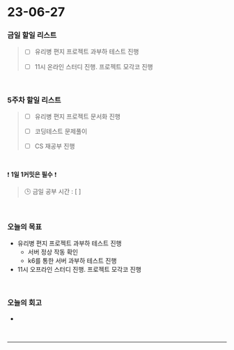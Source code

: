 # 23-06-27
### 금일 할일 리스트
> - [ ]  유리병 편지 프로젝트 과부하 테스트 진행
>
> - [ ]  11시 온라인 스터디 진행. 프로젝트 모각코 진행


<br/>

### 5주차 할일 리스트  
> - [ ]  유리병 편지 프로젝트 문서화 진행
>
> - [ ]  코딩테스트 문제풀이
>
> - [ ]  CS 재공부 진행

<br/>

❗ **1일 1커밋은 필수** ❗
> 🕒 금일 공부 시간 : [  ]
  
<br/>

### 오늘의 목표
- 유리병 편지 프로젝트 과부하 테스트 진행
    - 서버 정상 작동 확인
    - k6를 통한 서버 과부하 테스트 진행
- 11시 오프라인 스터디 진행. 프로젝트 모각코 진행

<br>

### 오늘의 회고
- 

<br/>

------------  
